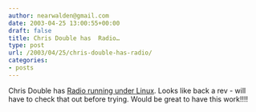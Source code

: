```yaml
---
author: nearwalden@gmail.com
date: 2003-04-25 13:00:55+00:00
draft: false
title: Chris Double has  Radio…
type: post
url: /2003/04/25/chris-double-has-radio/
categories:
- posts
---
```


Chris Double has [ Radio running under Linux](//radio.weblogs.com/0102385/2003/04/24.html#a329').  Looks like back a rev - will have to check that out before trying.  Would be great to have this work!!!!



